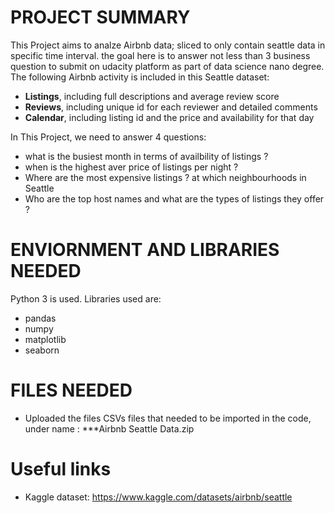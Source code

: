 # PROJECT SUMMARY
This Project aims to analze Airbnb data; sliced to only contain seattle data in specific time interval. 
the goal here is to answer not less than 3 business question to submit on udacity platform as part of data science nano degree.
The following Airbnb activity is included in this Seattle dataset:

* **Listings**, including full descriptions and average review score
* **Reviews**, including unique id for each reviewer and detailed comments
* **Calendar**, including listing id and the price and availability for that day

In This Project, we need to answer 4 questions:

* what is the busiest month in terms of availbility of listings ?
* when is the highest aver price of listings per night ?
* Where are the most expensive listings ? at which neighbourhoods in Seattle
* Who are the top host names and what are the types of listings they offer ?

# ENVIORNMENT AND LIBRARIES NEEDED
Python 3 is used. 
Libraries used are: 
* pandas
* numpy
* matplotlib
* seaborn

# FILES NEEDED
* Uploaded the files CSVs files that needed to be imported in the code, under name : ***Airbnb Seattle Data.zip

# Useful links
* Kaggle dataset: https://www.kaggle.com/datasets/airbnb/seattle

